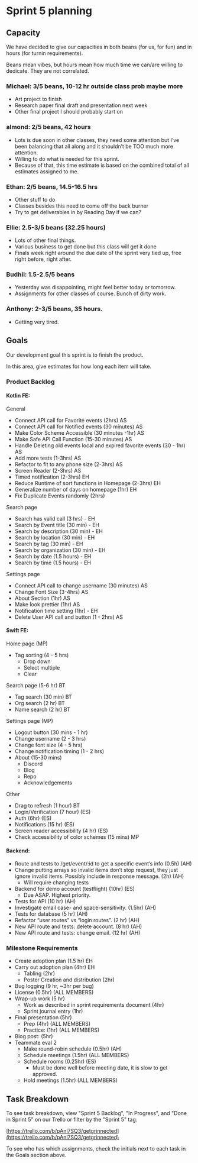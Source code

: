 # Sprint 5 planning

## Capacity

We have decided to give our capacities in both beans (for us, for fun) and in hours (for turnin requirements).

Beans mean vibes, but hours mean how much time we can/are willing to dedicate. They are not correlated.

### Michael: 3/5 beans, 10-12 hr outside class prob maybe more

- Art project to finish  
- Research paper final draft and presentation next week  
- Other final project I should probably start on

### almond: 2/5 beans, 42 hours

- Lots is due soon in other classes, they need some attention but I’ve been balancing that all along and it shouldn’t be TOO much more attention.  
- Willing to do what is needed for this sprint.  
- Because of that, this time estimate is based on the combined total of all estimates assigned to me.

### Ethan: 2/5 beans, 14.5-16.5 hrs

- Other stuff to do  
- Classes besides this need to come off the back burner  
- Try to get deliverables in by Reading Day if we can?

### Ellie: 2.5-3/5 beans (32.25 hours)

- Lots of other final things.  
- Various business to get done but this class will get it done  
- Finals week right around the due date of the sprint very tied up, free right before, right after.

### Budhil: 1.5-2.5/5 beans

- Yesterday was disappointing, might feel better today or tomorrow.  
- Assignments for other classes of course. Bunch of dirty work.

### Anthony: 2-3/5 beans, 35 hours.

- Getting very tired.

## Goals

Our development goal this sprint is to finish the product.

In this area, give estimates for how long each item will take.

### Product Backlog

#### Kotlin FE:

General

- Connect API call for Favorite events (2hrs) AS  
- Connect API call for Notified events (30 minutes) AS  
- Make Color Scheme Accessible (30 minutes \-1hr) AS  
- Make Safe API Call Function (15-30 minutes) AS  
- Handle Deleting old events local and expired favorite events (30 \- 1hr) AS  
- Add more tests (1-3hrs) AS  
- Refactor to fit to any phone size (2-3hrs) AS  
- Screen Reader (2-3hrs) AS  
- Timed notification (2-3hrs) EH  
- Reduce Runtime of sort functions in Homepage (2-3hrs) EH  
- Generalize number of days on homepage (1hr) EH  
- Fix Duplicate Events randomly (2hrs)

Search page

- Search has valid call (3 hrs) \- EH  
- Search by Event title (30 min) \- EH  
- Search by description (30 min) \- EH  
- Search by location (30 min) \- EH  
- Search by tag (30 min) \- EH  
- Search by organization (30 min) \- EH  
- Search by date (1.5 hours) \- EH  
- Search by time (1.5 hours) \- EH

Settings page

- Connect API call to change username (30 minutes) AS  
- Change Font Size (3-4hrs) AS  
- About Section (1hr) AS  
- Make look prettier (1hr) AS  
- Notification time setting (1hr) \- EH  
- Delete User API call and button (1 \- 2hrs) AS

#### Swift FE:

Home page (MP)

- Tag sorting (4 \- 5 hrs)  
  - Drop down  
  - Select multiple  
  - Clear

Search page (5-6 hr) BT

- Tag search (30 min) BT  
- Org search (2 hr) BT  
- Name search (2 hr) BT

Settings page (MP)

- Logout button (30 mins \- 1 hr)  
- Change username (2 \- 3 hrs)  
- Change font size (4 \- 5 hrs)  
- Change notification timing (1 \- 2 hrs)  
- About (15-30 mins)  
  - Discord  
  - Blog  
  - Repo  
  - Acknowledgements

Other

- Drag to refresh (1 hour) BT  
- Login/Verification (7 hour) (ES)  
- Auth (6hr) (ES)  
- Notifications (15 hr) (ES)  
- Screen reader accessibility (4 hr) (ES)  
- Check accessibility of color schemes (15 mins) MP

#### Backend:

- Route and tests to /get/event/:id to get a specific event’s info (0.5h) (AH)  
- Change putting arrays so invalid items don’t stop request, they just ignore invalid items. Possibly include in response message. (2h) (AH)  
  - Will require changing tests   
- Backend for demo account (testflight) (10hr) (ES)  
  - Due ASAP. Highest priority.  
- Tests for API (10 hr)  (AH)  
- Investigate email case- and space-sensitivity. (1.5hr) (AH)  
- Tests for database (5 hr) (AH)  
- Refactor “user routes” vs “login routes”. (2 hr) (AH)  
- New API route and tests: delete account. (8 hr) (AH)  
- New API route and tests: change email. (12 hr) (AH)

### Milestone Requirements

- Create adoption plan (1.5 hr) EH  
- Carry out adoption plan (4hr) EH  
  - Tabling (2hr)  
  - Poster Creation and distribution (2hr)  
- Bug logging (9 hr, \~3hr per bug)  
- License (0.5hr) (ALL MEMBERS)  
- Wrap-up work (5 hr)  
  - Work as described in sprint requirements document (4hr)  
  - Sprint journal entry (1hr)  
- Final presentation (5hr)  
  - Prep (4hr) (ALL MEMBERS)  
  - Practice: (1hr) (ALL MEMBERS)  
- Blog post: (5hr)  
- Teammate eval 2  
  - Make round-robin schedule (0.5hr) (AH)  
  - Schedule meetings (1.5hr) (ALL MEMBERS)  
  - Schedule rooms (0.25hr) (ES)  
    - Must be done well before meeting date, it is slow to get approved.  
  - Hold meetings (1.5hr) (ALL MEMBERS)

## Task Breakdown

To see task breakdown, view "Sprint 5 Backlog", "In Progress", and "Done in Sprint 5" on our Trello or filter by the "Sprint 5" tag.

[https://trello.com/b/pAnl7SQ3/getgrinnected](https://trello.com/b/pAnl7SQ3/getgrinnected)

To see who has which assignments, check the initials next to each task in the Goals section above.